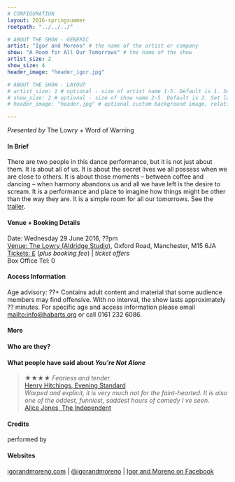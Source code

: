 ```yaml
---
# CONFIGURATION
layout: 2016-springsummer
rootpath: "../../../"

# ABOUT THE SHOW - GENERIC
artist: "Igor and Moreno" # the name of the artist or company
show: "A Room for All Our Tomorrows" # the name of the show
artist_size: 2
show_size: 4
header_image: "header_igor.jpg"    

# ABOUT THE SHOW - LAYOUT
# artist_size: 1 # optional - size of artist name 1-5. Default is 1. Set longer names to lower values
# show_size: 2 # optional - size of show name 2-5. Default is 2. Set longer names to lower values
# header_image: "header.jpg" # optional custom background image, relative to current page

---
```

*Presented by* The Lowry + Word of Warning          
       
#### In Brief      
There are two people in this dance performance, but it is not just about them. It is about all of us. It is about the secret lives we all possess when we are close to others. It is about those moments – between coffee and dancing – when harmony abandons us and all we have left is the desire to scream. It is a performance and place to imagine how things might be other than the way they are. It is a simple room for all our tomorrows.
See the <a href="http://" target="_blank">trailer</a>.                         
        
#### Venue + Booking Details    
Date: Wednesday 29 June 2016, ??pm         
<a href="http://" target="_blank">Venue: The Lowry (Aldridge Studio)</a>, Oxford Road, Manchester, M15 6JA         
<a href="http://" target="_blank">Tickets: £</a> (*plus booking fee*) | *ticket offers*       
Box Office Tel: 0          
          
#### Access Information        
Age advisory: ??+ Contains adult content and material that some audience members may find offensive. With no interval, the show lasts approximately ?? minutes. For specific age and access information please email <mailto:info@habarts.org> or call 0161 232 6086.     
             
#### More         
         
#### Who are they?        
        
#### What people have said about *You're Not Alone*        
>★★★★ *Fearless and tender.*<br><a href="http://www.standard.co.uk/goingout/theatre/kim-noble-you-re-not-alone-soho-theatre-review-10041114.html" target="_blank">Henry Hitchings, Evening Standard</a>        
>*Warped and explicit, it is very much not for the faint-hearted. It is also one of the oddest, funniest, saddest hours of comedy I ve seen.*<br><a href="http://www.independent.co.uk/arts-entertainment/comedy/reviews/kim-noble-you-re-not-alone-soho-theatre-review-a-show-that-runs-on-surprise-and-shock-10036119.html" target="_blank">Alice Jones, The Independent</a>        
         
#### Credits          
performed by      
             
#### Websites          
<a href="http://igorandmoreno.com/works/a-room-for-all-our-tomorrows" target="_blank">igorandmoreno.com</a> | <a href="http://twitter.com/igorandmoreno" target="_blank">@igorandmoreno</a> | <a href="http://facebook.com/IgorAndMoreno" target="_blank">Igor and Moreno on Facebook</a>
